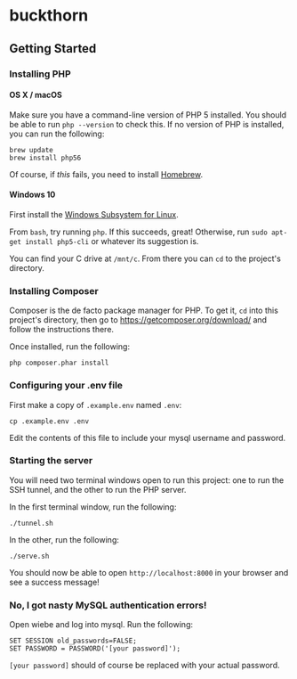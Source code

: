 # buckthorn

## Getting Started

### Installing PHP

#### OS X / macOS

Make sure you have a command-line version of PHP 5 installed. You should be able to run `php --version` to check this. If no version of PHP is installed, you can run the following:

```
brew update
brew install php56
```

Of course, if *this* fails, you need to install [Homebrew](http://brew.sh/).

#### Windows 10

First install the [Windows Subsystem for Linux](https://msdn.microsoft.com/en-us/commandline/wsl/install_guide).

From `bash`, try running `php`. If this succeeds, great! Otherwise, run `sudo apt-get install php5-cli` or whatever its suggestion is.

You can find your C drive at `/mnt/c`. From there you can `cd` to the project's directory.

### Installing Composer

Composer is the de facto package manager for PHP. To get it, `cd` into this project's directory, then go to https://getcomposer.org/download/ and follow the instructions there.

Once installed, run the following:

```
php composer.phar install
```

### Configuring your .env file

First make a copy of `.example.env` named `.env`:

```
cp .example.env .env
```

Edit the contents of this file to include your mysql username and password.

### Starting the server

You will need two terminal windows open to run this project: one to run the SSH tunnel, and the other to run the PHP server.

In the first terminal window, run the following:

```
./tunnel.sh
```

In the other, run the following:

```
./serve.sh
```

You should now be able to open `http://localhost:8000` in your browser and see a success message!

### No, I got nasty MySQL authentication errors!

Open wiebe and log into mysql. Run the following:

```
SET SESSION old_passwords=FALSE;
SET PASSWORD = PASSWORD('[your password]');
```

`[your password]` should of course be replaced with your actual password.
